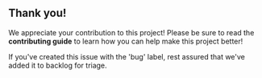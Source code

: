 ## Thank you!

We appreciate your contribution to this project! Please be sure to read the **contributing guide** to learn how you can help make this project better!

If you've created this issue with the 'bug' label, rest assured that we've added it to backlog for triage.

